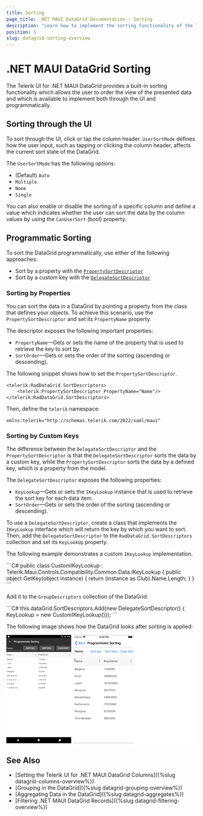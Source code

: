 ```yaml
---
title: Sorting
page_title: .NET MAUI DataGrid Documentation - Sorting
description: "Learn how to implement the sorting functionality of the Telerik UI for .NET MAUI DataGrid through the UI or by using programmatic sorting over a custom or a defined key which is a property from the model."
position: 5
slug: datagrid-sorting-overview
---
```


# .NET MAUI DataGrid Sorting

The Telerik UI for .NET MAUI DataGrid provides a built-in sorting functionality which allows the user to order the view of the presented data and which is available to implement both through the UI and programmatically.

## Sorting through the UI

To sort through the UI, click or tap the column header. `UserSortMode` defines how the user input, such as tapping or clicking the column header, affects the current sort state of the DataGrid.

The `UserSortMode` has the following options: 

* (Default) `Auto`
* `Multiple`
* `None`
* `Single`

You can also enable or disable the sorting of a specific column and define a value which indicates whether the user can sort the data by the column values by using the `CanUserSort` (bool) property.

## Programmatic Sorting

To sort the DataGrid programmatically, use either of the following approaches:

* Sort by a property with the [`PropertySortDescriptor`](#property-sort-descriptor)
* Sort by a custom key with the [`DelegateSortDescriptor`](#delegate-sort-descriptor)

### Sorting by Properties

You can sort the data in a DataGrid by pointing a property from the class that defines your objects. To achieve this scenario, use the `PropertySortDescriptor` and set its `PropertyName` property.

The descriptor exposes the following important properties:

* `PropertyName`&mdash;Gets or sets the name of the property that is used to retrieve the key to sort by.
* `SortOrder`&mdash;Gets or sets the order of the sorting (ascending or descending).

The following snippet shows how to set the `PropertySortDescriptor`.

```XAML
<telerik:RadDataGrid.SortDescriptors>
	<telerik:PropertySortDescriptor PropertyName="Name"/>
</telerik:RadDataGrid.SortDescriptors>
```

Then, define the `telerik` namespace:

```XAML
xmlns:telerik="http://schemas.telerik.com/2022/xaml/maui"
```

### Sorting by Custom Keys

The difference between the `DelegateSortDescriptor` and the `PropertySortDescriptor` is that the `DelegateSortDescriptor` sorts the data by a custom key, while the `PropertySortDescriptor` sorts the data by a defined key, which is a property from the model.

The `DelegateSortDescriptor` exposes the following properties:

* `KeyLookup`&mdash;Gets or sets the `IKeyLookup` instance that is used to retrieve the sort key for each data item.
* `SortOrder`&mdash;Gets or sets the order of the sorting (ascending or descending).

To use a `DelegateSortDescriptor`, create a class that implements the `IKeyLookup` interface which will return the key by which you want to sort. Then, add the `DelegateSortDescriptor` to the `RadDataGrid.SortDescriptors` collection and set its `KeyLookUp` property.

The following example demonstrates a custom `IKeyLookup` implementation.

<snippet id='datagrid-delegatesortdescriptor-ikeylookup'/>
```C#
public class CustomIKeyLookup : Telerik.Maui.Controls.Compatibility.Common.Data.IKeyLookup
{
	public object GetKey(object instance)
	{
		return (instance as Club).Name.Length;
	}
}
```

Add it to the `GroupDescriptors` collection of the DataGrid:

<snippet id='datagrid-delegatesortdescriptor-csharp'/>
```C#
this.dataGrid.SortDescriptors.Add(new DelegateSortDescriptor() { KeyLookup = new CustomIKeyLookup()});
```

The following image shows how the DataGrid looks after sorting is applied:

![DataGrid Sorting](images/datagrid_sorting.png)

## See Also

- [Setting the Telerik UI for .NET MAUI DataGrid Columns]({%slug datagrid-columns-overview%})
- [Grouping in the DataGrid]({%slug datagrid-grouping-overview%})
- [Aggregating Data in the DataGrid]({%slug datagrid-aggregates%})
- [Filtering .NET MAUI DataGrid Records]({%slug datagrid-filtering-overview%})
